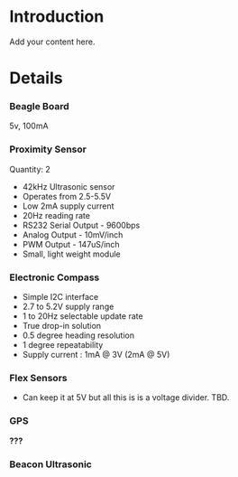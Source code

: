 # Introduction #

Add your content here.


# Details #

### Beagle Board ###

5v, 100mA


### Proximity Sensor ###
Quantity: 2

  * 42kHz Ultrasonic sensor
  * Operates from 2.5-5.5V
  * Low 2mA supply current
  * 20Hz reading rate
  * RS232 Serial Output - 9600bps
  * Analog Output - 10mV/inch
  * PWM Output - 147uS/inch
  * Small, light weight module

### Electronic Compass ###
  * Simple I2C interface
  * 2.7 to 5.2V supply range
  * 1 to 20Hz selectable update rate
  * True drop-in solution
  * 0.5 degree heading resolution
  * 1 degree repeatability
  * Supply current : 1mA @ 3V (2mA @ 5V)

### Flex Sensors ###
  * Can keep it at 5V but all this is is a voltage divider. TBD.

### GPS ###

**???**


### Beacon Ultrasonic ###
